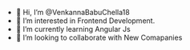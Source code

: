 - 👋 Hi, I’m @VenkannaBabuChella18
- 👀 I’m interested in Frontend Development.
- 🌱 I’m currently learning Angular Js
- 💞️ I’m looking to collaborate with New Comapanies
